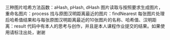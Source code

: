 三种图片哈希方法函数：aHash, pHash, dHash
图片读取与按照要求生成图片，重命名图片：process
找与原图汉明距离最近的图片：findNearest
每张图片处理后哈希值结果和与每张原图汉明距离最近的10张图片的名称、哈希值、汉明距离：result
代码中有本人的思考与创作，并且是本人课程作业提交的结果。如果使用请标注出处，谢谢
